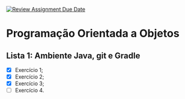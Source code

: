 [![Review Assignment Due Date](https://classroom.github.com/assets/deadline-readme-button-22041afd0340ce965d47ae6ef1cefeee28c7c493a6346c4f15d667ab976d596c.svg)](https://classroom.github.com/a/lksu5BDD)


# Programação Orientada a Objetos

## Lista 1: Ambiente Java, git e Gradle

- [x] Exercício 1;
- [X] Exercício 2;
- [X] Exercício 3;
- [ ] Exercício 4.